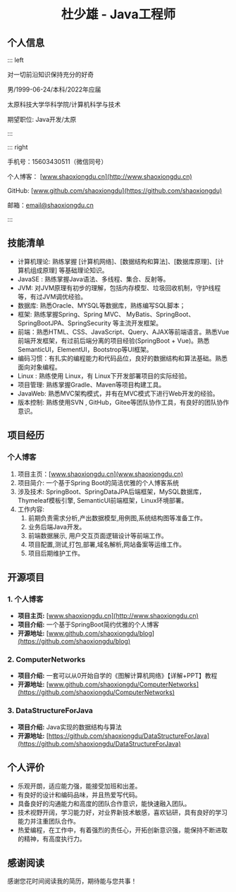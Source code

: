 # <center>杜少雄 - Java工程师</center>

## 个人信息

::: left

对一切前沿知识保持充分的好奇

男/1999-06-24/本科/2022年应届

太原科技大学华科学院/计算机科学与技术

期望职位: Java开发/太原

:::

::: right

手机号：15603430511（微信同号）

个人博客： [www.shaoxiongdu.cn](http://www.shaoxiongdu.cn)

GitHub: [www.github.com/shaoxiongdu](https://github.com/shaoxiongdu)

邮箱：[email@shaoxiongdu.cn](mailto:email@shaoxiongdu.cn)

:::

## 技能清单

- 计算机理论: 熟练掌握 [计算机网络]、[数据结构和算法]、[数据库原理]、[计算机组成原理] 等基础理论知识。
- JavaSE : 熟练掌握Java语法、多线程、集合、反射等。
- JVM: 对JVM原理有初步的理解，包括内存模型、垃圾回收机制，守护线程等，有过JVM调优经验。
- 数据库: 熟悉Oracle、MYSQL等数据库，熟练编写SQL脚本；
- 框架: 熟练掌握Spring、Spring MVC、 MyBatis、SpringBoot、SpringBootJPA、SpringSecurity 等主流开发框架。
- 前端：熟悉HTML、CSS、JavaScript、Query、AJAX等前端语言。熟悉Vue前端开发框架，有过前后端分离的项目经验(SpringBoot + Vue)。熟悉SemanticUI，ElementUI，Bootstrop等UI框架。
- 编码习惯：有扎实的编程能力和代码品位，良好的数据结构和算法基础。熟悉面向对象编程。
- Linux : 熟练使用 Linux，有 Linux下开发部署项目的实际经验。
- 项目管理: 熟练掌握Gradle、Maven等项目构建工具。
- JavaWeb:  熟悉MVC架构模式，并有在MVC模式下进行Web开发的经验。
- 版本控制: 熟练使用SVN , GitHub，Gitee等团队协作工具，有良好的团队协作意识。

## 项目经历

### 个人博客

1. 项目主页：[www.shaoxiongdu.cn](www.shaoxiongdu.cn)
2. 项目简介: 一个基于Spring Boot的简洁优雅的个人博客系统
3. 涉及技术: SpringBoot、SpringDataJPA后端框架，MySQL数据库，Thymeleaf模板引擎, SemanticUI前端框架，Linux环境部署。
4. 工作内容:
	1. 前期负责需求分析,产出数据模型,用例图,系统结构图等准备工作。
	2. 业务后端Java开发。
	3. 前端数据展示, 用户交互页面逻辑设计等前端工作。
	4. 项目配置,测试,打包,部署,域名解析,网站备案等运维工作。
   5. 项目后期维护工作。

## 开源项目

### 1. 个人博客

- **项目主页:**  [www.shaoxiongdu.cn](http://www.shaoxiongdu.cn)
- **项目介绍:**  一个基于SpringBoot简约优雅的个人博客
- **开源地址:**  [www.github.com/shaoxiongdu/blog](https://github.com/shaoxiongdu/blog)

### 2. ComputerNetworks
- **项目介绍:**  一套可以从0开始自学的《图解计算机网络》【详解+PPT】教程
- **开源地址:**  [www.github.com/shaoxiongdu/ComputerNetworks](https://github.com/shaoxiongdu/ComputerNetworks)

### 3. DataStructureForJava
- **项目介绍:**  Java实现的数据结构与算法
- **开源地址:**  [https://github.com/shaoxiongdu/DataStructureForJava](https://github.com/shaoxiongdu/DataStructureForJava)

## 个人评价

- 乐观开朗，适应能力强，能接受加班和出差。
- 有良好的设计和编码品味，并且热爱写代码。
- 具备良好的沟通能力和高度的团队合作意识，能快速融入团队。
- 技术视野开阔，学习能力好，对业界新技术敏感，喜欢钻研，具有良好的学习能力并注重团队合作。
- 热爱编程，在工作中，有着强烈的责任心，开拓创新意识强，能保持不断进取的精神，有高度执行力。

## 感谢阅读
感谢您花时间阅读我的简历，期待能与您共事！
